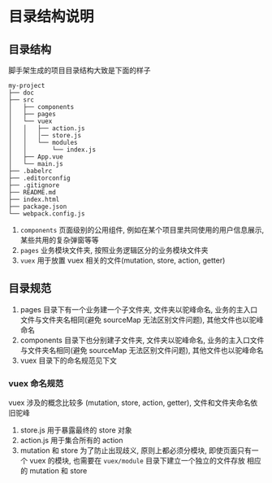 # 目录结构说明

## 目录结构

脚手架生成的项目目录结构大致是下面的样子 

```
my-project
├── doc
├── src
│   ├── components
│   ├── pages
│   └── vuex
│   │   ├── action.js
│   │   │── store.js
│   │   └── modules
│   │       └── index.js
│   ├── App.vue
│   └── main.js
├── .babelrc
├── .editorconfig
├── .gitignore
├── README.md
├── index.html
├── package.json
└── webpack.config.js
```

1. `components` 页面级别的公用组件, 例如在某个项目里共同使用的用户信息展示, 某些共用的复杂弹窗等等
2. `pages` 业务模块文件夹, 按照业务逻辑区分的业务模块文件夹
3. `vuex` 用于放置 vuex 相关的文件(mutation, store, action, getter)

## 目录规范

1. pages 目录下有一个业务建一个子文件夹, 文件夹以驼峰命名, 业务的主入口文件与文件夹名相同(避免 sourceMap 无法区别文件问题), 其他文件也以驼峰命名
2. components 目录下也分别建子文件夹, 文件夹以驼峰命名, 业务的主入口文件与文件夹名相同(避免 sourceMap 无法区别文件问题), 其他文件也以驼峰命名
3. vuex 目录下的命名规范见下文

### vuex 命名规范

vuex 涉及的概念比较多 (mutation, store, action, getter), 文件和文件夹命名依旧驼峰

1. store.js 用于暴露最终的 store 对象
2. action.js 用于集合所有的 action
3. mutation 和 store 为了防止出现歧义, 原则上都必须分模块, 即使页面只有一个 vuex 的模块, 也需要在 `vuex/module` 目录下建立一个独立的文件存放 相应的 mutation 和 store

